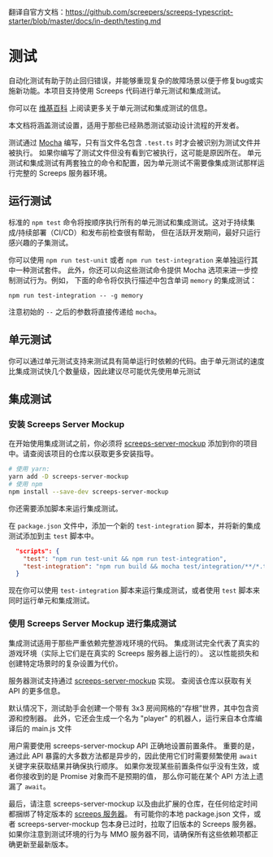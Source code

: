 翻译自官方文档：https://github.com/screepers/screeps-typescript-starter/blob/master/docs/in-depth/testing.md
# 测试

自动化测试有助于防止回归错误，并能够重现复杂的故障场景以便于修复bug或实施新功能。本项目支持使用 Screeps 代码进行单元测试和集成测试。

你可以在 [维基百科](https://en.wikipedia.org/wiki/Test-driven_development) 上阅读更多关于单元测试和集成测试的信息。

本文档将涵盖测试设置，适用于那些已经熟悉测试驱动设计流程的开发者。

测试通过 [Mocha](https://mochajs.org/) 编写，只有当文件名包含 `.test.ts` 时才会被识别为测试文件并被执行。
如果你编写了测试文件但没有看到它被执行，这可能是原因所在。
单元测试和集成测试有两套独立的命令和配置，因为单元测试不需要像集成测试那样运行完整的 Screeps 服务器环境。

## 运行测试

标准的 `npm test` 命令将按顺序执行所有的单元测试和集成测试。这对于持续集成/持续部署（CI/CD）和发布前检查很有帮助，
但在活跃开发期间，最好只运行感兴趣的子集测试。

你可以使用 `npm run test-unit` 或者 `npm run test-integration` 来单独运行其中一种测试套件。
此外，你还可以向这些测试命令提供 Mocha 选项来进一步控制测试行为。例如，
下面的命令将仅执行描述中包含单词 `memory` 的集成测试：

```
npm run test-integration -- -g memory
```

注意初始的 `--` 之后的参数将直接传递给 `mocha`。

## 单元测试

你可以通过单元测试支持来测试具有简单运行时依赖的代码。由于单元测试的速度比集成测试快几个数量级，因此建议尽可能优先使用单元测试

## 集成测试

### 安装 Screeps Server Mockup

在开始使用集成测试之前，你必须将 [screeps-server-mockup](https://github.com/screepers/screeps-server-mockup) 添加到你的项目中。请查阅该项目的仓库以获取更多安装指导。

```bash
# 使用 yarn:
yarn add -D screeps-server-mockup
# 使用 npm
npm install --save-dev screeps-server-mockup
```

你还需要添加脚本来运行集成测试。

在 `package.json` 文件中，添加一个新的 `test-integration` 脚本，并将新的集成测试添加到主 `test` 脚本中。

```json
  "scripts": {
    "test": "npm run test-unit && npm run test-integration",
    "test-integration": "npm run build && mocha test/integration/**/*.ts",
  }
```

现在你可以使用 `test-integration` 脚本来运行集成测试，或者使用 `test` 脚本来同时运行单元和集成测试。

### 使用 Screeps Server Mockup 进行集成测试

集成测试适用于那些严重依赖完整游戏环境的代码。
集成测试完全代表了真实的游戏环境（实际上它们是在真实的 Screeps 服务器上运行的）。
这以性能损失和创建特定场景时的复杂设置为代价。

服务器测试支持通过 [screeps-server-mockup](https://github.com/screepers/screeps-server-mockup) 实现。 查阅该仓库以获取有关 API 的更多信息。

默认情况下，测试助手会创建一个带有 3x3 房间网格的“存根”世界，其中包含资源和控制器。
此外，它还会生成一个名为 "player" 的机器人，运行来自本仓库编译后的 main.js 文件

用户需要使用 screeps-server-mockup API 正确地设置前置条件。
重要的是，通过此 API 暴露的大多数方法都是异步的，因此使用它们时需要频繁使用 `await` 关键字来获取结果并确保执行顺序。
如果你发现某些前置条件似乎没有生效，或者你接收到的是 Promise 对象而不是预期的值，
那么你可能在某个 API 方法上遗漏了 `await`。

最后，请注意 screeps-server-mockup 以及由此扩展的仓库，在任何给定时间都捆绑了特定版本的 [screeps
服务器](https://github.com/screeps/screeps)。
有可能你的本地 package.json 文件，或者 screeps-server-mockup 包本身已过时，拉取了旧版本的 Screeps 服务器。
如果你注意到测试环境的行为与 MMO 服务器不同，请确保所有这些依赖项都正确更新至最新版本。
